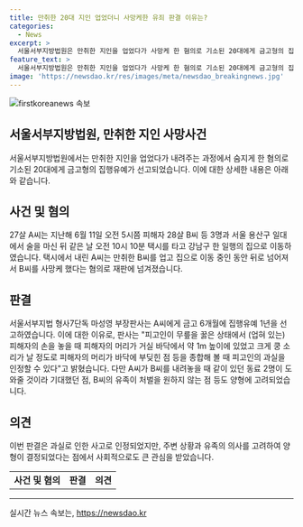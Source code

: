```yaml
---
title: 만취한 20대 지인 업었더니 사망케한 유죄 판결 이유는?
categories:
  - News
excerpt: >
  서울서부지방법원은 만취한 지인을 업었다가 사망케 한 혐의로 기소된 20대에게 금고형의 집행유예를 선고했습니다. 사건은 27살 A씨가 만취한 28살 B씨를 업다가 바닥에 넘어뜨려 숨지게 한 것으로 밝혀졌습니다. 판사는 과실을 인정하며, 동료들의 도움을 기대했던 점과 피해자 유족의 처벌 원하지 않음을 고려하여 양형을 결정했습니다.
feature_text: >
  서울서부지방법원은 만취한 지인을 업었다가 사망케 한 혐의로 기소된 20대에게 금고형의 집행유예를 선고했습니다. 사건은 27살 A씨가 만취한 28살 B씨를 업다가 바닥에 넘어뜨려 숨지게 한 것으로 밝혀졌습니다. 판사는 과실을 인정하며, 동료들의 도움을 기대했던 점과 피해자 유족의 처벌 원하지 않음을 고려하여 양형을 결정했습니다.
image: 'https://newsdao.kr/res/images/meta/newsdao_breakingnews.jpg'
---
```


<p><img src="https://newsdao.kr/res/images/meta/newsdao_breakingnews.jpg" alt="firstkoreanews 속보" /></p>

<h2 data-ke-size="size26">서울서부지방법원, 만취한 지인 사망사건</h2>

<p data-ke-size="size16">서울서부지방법원에서는 만취한 지인을 업었다가 내려주는 과정에서 숨지게 한 혐의로 기소된 20대에게 금고형의 집행유예가 선고되었습니다. 이에 대한 상세한 내용은 아래와 같습니다.</p>

<h2 data-ke-size="size24">사건 및 혐의</h2>

<p data-ke-size="size16">27살 A씨는 지난해 6월 11일 오전 5시쯤 피해자 28살 B씨 등 3명과 서울 용산구 일대에서 술을 마신 뒤 같은 날 오전 10시 10분 택시를 타고 강남구 한 일행의 집으로 이동하였습니다. 택시에서 내린 A씨는 만취한 B씨를 업고 집으로 이동 중인 동안 뒤로 넘어져서 B씨를 사망케 했다는 혐의로 재판에 넘겨졌습니다.</p>

<h2 data-ke-size="size24">판결</h2>

<p data-ke-size="size16">서울서부지법 형사7단독 마성영 부장판사는 A씨에게 금고 6개월에 집행유예 1년을 선고하였습니다. 이에 대한 이유로, 판사는 "피고인이 무릎을 꿇은 상태에서 (업혀 있는) 피해자의 손을 놓을 때 피해자의 머리가 거실 바닥에서 약 1m 높이에 있었고 크게 쿵 소리가 날 정도로 피해자의 머리가 바닥에 부딪힌 점 등을 종합해 볼 때 피고인의 과실을 인정할 수 있다"고 밝혔습니다. 다만 A씨가 B씨를 내려놓을 때 같이 있던 동료 2명이 도와줄 것이라 기대했던 점, B씨의 유족이 처벌을 원하지 않는 점 등도 양형에 고려되었습니다.</p>

<h2 data-ke-size="size24">의견</h2>

<p data-ke-size="size16">이번 판결은 과실로 인한 사고로 인정되었지만, 주변 상황과 유족의 의사를 고려하여 양형이 결정되었다는 점에서 사회적으로도 큰 관심을 받았습니다.</p>

<table>
    <tbody>
        <tr>
            <td style="text-align: center; height: 17px;"><b>사건 및 혐의</b></td>
            <td style="text-align: center; height: 17px;"><b>판결</b></td>
            <td style="text-align: center; height: 17px;"><b>의견</b></td>
        </tr>
    </tbody>
</table>

<p><hr></p>
실시간 뉴스 속보는, <a href="https://newsdao.kr" rel="dofollow">https://newsdao.kr</a>


